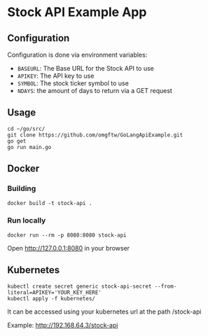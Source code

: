 # Stock API Example App

## Configuration

Configuration is done via environment variables:

- `BASEURL`: The Base URL for the Stock API to use
- `APIKEY`: The API key to use
- `SYMBOL`: The stock ticker symbol to use
- `NDAYS`: the amount of days to return via a GET request

## Usage

```shell
cd ~/go/src/
git clone https://github.com/omgftw/GoLangApiExample.git
go get
go run main.go
```

## Docker

### Building

```shell
docker build -t stock-api .
```

### Run locally

```shell
docker run --rm -p 8080:8080 stock-api 
```

Open http://127.0.0.1:8080 in your browser

## Kubernetes

```shell
kubectl create secret generic stock-api-secret --from-literal=APIKEY='YOUR_KEY_HERE' 
kubectl apply -f kubernetes/
```

It can be accessed using your kubernetes url at the path /stock-api

Example:
http://192.168.64.3/stock-api
